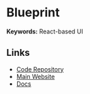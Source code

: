 # Blueprint

**Keywords:** React-based UI

## Links

- [Code Repository](https://github.com/palantir/blueprint)
- [Main Website](https://blueprintjs.com)
- [Docs](https://blueprintjs.com/docs)
